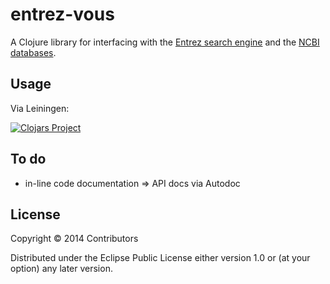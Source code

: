 # entrez-vous

A Clojure library for interfacing with the [Entrez search engine](http://www.ncbi.nlm.nih.gov/gquery/gquery.fcgi) and the [NCBI databases](http://www.ncbi.nlm.nih.gov/).

## Usage

Via Leiningen:

[![Clojars Project](http://clojars.org/entrez-vous/latest-version.svg)](http://clojars.org/entrez-vous)

## To do

* in-line code documentation => API docs via Autodoc

## License

Copyright © 2014 Contributors

Distributed under the Eclipse Public License either version 1.0 or (at
your option) any later version.
